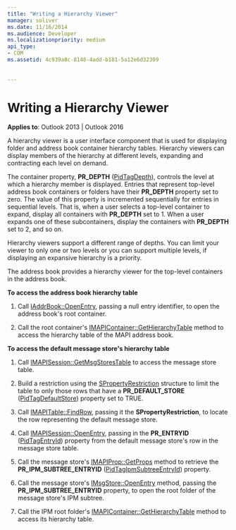 ```yaml
---
title: "Writing a Hierarchy Viewer"
manager: soliver
ms.date: 11/16/2014
ms.audience: Developer
ms.localizationpriority: medium
api_type:
- COM
ms.assetid: 4c939a8c-8148-4add-b181-5a12e6d32309
 
 
---
```


# Writing a Hierarchy Viewer

  
  
**Applies to**: Outlook 2013 | Outlook 2016 
  
A hierarchy viewer is a user interface component that is used for displaying folder and address book container hierarchy tables. Hierarchy viewers can display members of the hierarchy at different levels, expanding and contracting each level on demand.
  
The container property, **PR_DEPTH** ([PidTagDepth](pidtagdepth-canonical-property.md)), controls the level at which a hierarchy member is displayed. Entries that represent top-level address book containers or folders have their **PR_DEPTH** property set to zero. The value of this property is incremented sequentially for entries in sequential levels. That is, when a user selects a top-level container to expand, display all containers with **PR_DEPTH** set to 1. When a user expands one of these subcontainers, display the containers with **PR_DEPTH** set to 2, and so on. 
  
Hierarchy viewers support a different range of depths. You can limit your viewer to only one or two levels or you can support multiple levels, if displaying an expansive hierarchy is a priority. 
  
The address book provides a hierarchy viewer for the top-level containers in the address book. 
  
 **To access the address book hierarchy table**
  
1. Call [IAddrBook::OpenEntry](iaddrbook-openentry.md), passing a null entry identifier, to open the address book's root container.
    
2. Call the root container's [IMAPIContainer::GetHierarchyTable](imapicontainer-gethierarchytable.md) method to access the hierarchy table of the MAPI address book. 
    
 **To access the default message store's hierarchy table**
  
1. Call [IMAPISession::GetMsgStoresTable](imapisession-getmsgstorestable.md) to access the message store table. 
    
2. Build a restriction using the [SPropertyRestriction](spropertyrestriction.md) structure to limit the table to only those rows that have a **PR_DEFAULT_STORE** ([PidTagDefaultStore](pidtagdefaultstore-canonical-property.md)) property set to TRUE. 
    
3. Call [IMAPITable::FindRow](imapitable-findrow.md), passing it the **SPropertyRestriction**, to locate the row representing the default message store. 
    
4. Call [IMAPISession::OpenEntry](imapisession-openentry.md), passing in the **PR_ENTRYID** ([PidTagEntryId](pidtagentryid-canonical-property.md)) property from the default message store's row in the message store table.
    
5. Call the message store's [IMAPIProp::GetProps](imapiprop-getprops.md) method to retrieve the **PR_IPM_SUBTREE_ENTRYID** ([PidTagIpmSubtreeEntryId](pidtagipmsubtreeentryid-canonical-property.md)) property.
    
6. Call the message store's [IMsgStore::OpenEntry](imsgstore-openentry.md) method, passing the **PR_IPM_SUBTREE_ENTRYID** property, to open the root folder of the message store's IPM subtree. 
    
7. Call the IPM root folder's [IMAPIContainer::GetHierarchyTable](imapicontainer-gethierarchytable.md) method to access its hierarchy table. 
    

